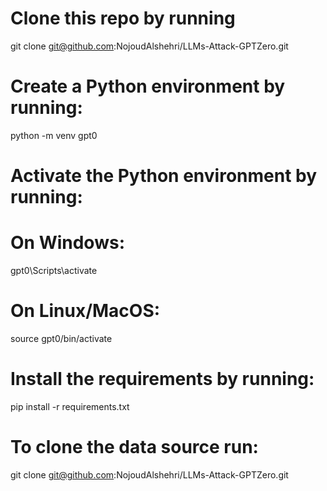 # Clone this repo by running 

git clone git@github.com:NojoudAlshehri/LLMs-Attack-GPTZero.git

# Create a Python environment by running:
python -m venv gpt0

# Activate the Python environment by running:

# On Windows:
gpt0\Scripts\activate

# On Linux/MacOS:
source gpt0/bin/activate

# Install the requirements by running:
pip install -r requirements.txt

# To clone the data source run:
git clone git@github.com:NojoudAlshehri/LLMs-Attack-GPTZero.git

